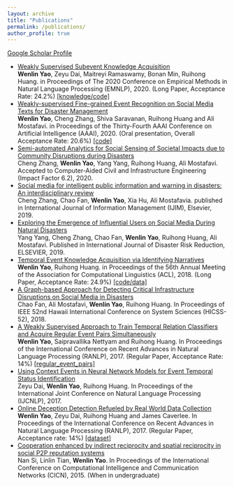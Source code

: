 ```yaml
---
layout: archive
title: "Publications"
permalink: /publications/
author_profile: true
---
```


[Google Scholar Profile](https://scholar.google.com/citations?user=qwo2A24AAAAJ&hl=en)<br>


* [Weakly Supervised Subevent Knowledge Acquisition](https://www.aclweb.org/anthology/2020.emnlp-main.430/)<br>
<strong>Wenlin Yao</strong>, Zeyu Dai, Maitreyi Ramaswamy, Bonan Min, Ruihong Huang. in Proceedings of The 2020 Conference on Empirical Methods in Natural Language Processing (EMNLP), 2020. (Long Paper, Acceptance Rate: 24.2%) <a href="https://github.com/wenlinyao/EMNLP20-SubeventAcquisition">[knowledge/code]</a>
* [Weakly-supervised Fine-grained Event Recognition on Social Media Texts for Disaster Management](https://aaai.org/ojs/index.php/AAAI/article/view/5391)<br>
<strong>Wenlin Yao</strong>, Cheng Zhang, Shiva Saravanan, Ruihong Huang and Ali Mostafavi. in Proceedings of the Thirty-Fourth AAAI Conference on Artificial Intelligence (AAAI), 2020. (Oral presentation, Overall Acceptance Rate: 20.6%) <a href="https://github.com/wenlinyao/AAAI20-EventRecognitionForDisaster">[code]</a>
* [Semi-automated Analytics for Social Sensing of Societal Impacts due to Community Disruptions during Disasters](https://onlinelibrary.wiley.com/doi/full/10.1111/mice.12576)<br>
Cheng Zhang, <strong>Wenlin Yao</strong>, Yang Yang, Ruihong Huang, Ali Mostafavi. Accepted to Computer-Aided Civil and Infrastructure Engineering (Impact Factor 6.2), 2020.
* [Social media for intelligent public information and warning in disasters: An interdisciplinary review](https://doi.org/10.1016/j.ijinfomgt.2019.04.004)<br>
Cheng Zhang, Chao Fan, <strong>Wenlin Yao</strong>, Xia Hu, Ali Mostafavia. published in International Journal of Information Management (IJIM), Elsevier, 2019.
* [Exploring the Emergence of Influential Users on Social Media During Natural Disasters](https://www.sciencedirect.com/science/article/pii/S2212420919300950)<br>
Yang Yang, Cheng Zhang, Chao Fan, <strong>Wenlin Yao</strong>, Ruihong Huang, Ali Mostafavi. Published in International Journal of Disaster Risk Reduction, ELSEVIER, 2019. 
* [Temporal Event Knowledge Acquisition via Identifying Narratives](https://www.aclweb.org/anthology/P18-1050/)<br>
<strong>Wenlin Yao</strong>, Ruihong Huang. in Proceedings of the 56th Annual Meeting of the Association for Computational Linguistics (ACL), 2018. (Long Paper, Acceptance Rate: 24.9%) <a href="http://nlp.cs.tamu.edu/People/WenlinYao_files/EventNarratives/README.txt">[code/data]</a>
* [A Graph-based Approach for Detecting Critical Infrastructure Disruptions on Social Media in Disasters](https://scholarspace.manoa.hawaii.edu/bitstream/10125/59637/1/0197.pdf)<br>
Chao Fan, Ali Mostafavi, <strong>Wenlin Yao</strong>, Ruihong Huang. In Proceedings of IEEE 52nd Hawaii International Conference on System Sciences (HICSS-52), 2018. 
* [A Weakly Supervised Approach to Train Temporal Relation Classifiers and Acquire Regular Event Pairs Simultaneously](https://www.aclweb.org/anthology/R17-1103/)<br>
<strong>Wenlin Yao</strong>, Saipravallika Nettyam and Ruihong Huang. In Proceedings of the International Conference on Recent Advances in Natural Language Processing (RANLP), 2017. (Regular Paper, Acceptance Rate: 14%) <a href="http://nlp.cs.tamu.edu/People/WenlinYao_files/regular_event_pairs.txt">[regular_event_pairs]</a>
* [Using Context Events in Neural Network Models for Event Temporal Status Identification](https://www.aclweb.org/anthology/I17-2040/)<br>
Zeyu Dai, <strong>Wenlin Yao</strong>, Ruihong Huang. In Proceedings of the International Joint Conference on Natural Language Processing (IJCNLP), 2017.
* [Online Deception Detection Refueled by Real World Data Collection](https://www.aclweb.org/anthology/R17-1102/)<br>
<strong>Wenlin Yao</strong>, Zeyu Dai, Ruihong Huang and James Caverlee. In Proceedings of the International Conference on Recent Advances in Natural Language Processing (RANLP), 2017. (Regular Paper, Acceptance rate: 14%) <a href="http://nlp.cs.tamu.edu/People/WenlinYao_files/note.txt">[dataset]</a>
* [Cooperation enhanced by indirect reciprocity and spatial reciprocity in social P2P reputation systems](http://nlp.cs.tamu.edu/People/WenlinYao_files/social_P2P_reputation_systems.pdf)<br>
Nan Si, Linlin Tian, <strong>Wenlin Yao</strong>. In Proceedings of the International Conference on Computational Intelligence and Communication Networks (CICN), 2015. (When in undergraduate)
